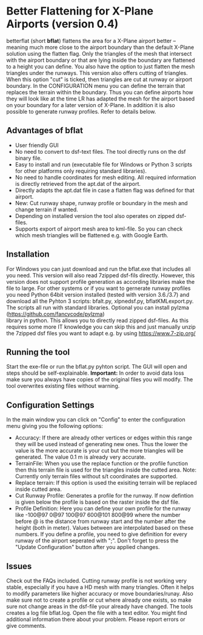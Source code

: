 # Better Flattening for X-Plane Airports (version 0.4)

betterflat (short **bflat**) flattens the area for a X-Plane airport better – meaning much more close to the airport boundary 
than the default X-Plane solution using the flatten flag. 
Only the triangles of the mesh that intersect with the airport boundary or that are lying inside the boundary 
are flattened to a height you can define. You also have the option to just flatten the mesh triangles under the runways.
This version also offers cutting of triangles. When this option "cut" is ticked, then triangles are cut at runway or airport boundary. 
In the CONFIGURATION menu you can define the terrain that replaces the terrain within the boundary. Thus you can define airports how they will look like at the time LR has adapted the mesh for the airport based on your boundary for a later version of X-Plane.
In addition it is also possible to generate runway profiles. Refer to details below.

## Advantages of bflat
* User friendly GUI
* No need to convert to dsf-text files. The tool directly runs on the dsf binary file.
* Easy to install and run (executable file for Windows or Python 3 scripts for other platforms only requiring standard libraries).
* No need to handle coordinates for mesh editing. All required information is directly retrieved from the apt.dat of the airport.
* Directly adapts the apt.dat file in case a flatten flag was defined for that airport.
* New: Cut runway shape, runway profile or boundary in the mesh and change terrain if wanted.
* Depending on installed version the tool also operates on zipped dsf-files.
* Supports export of airport mesh area to kml-file. So you can check which mesh triangles will be flattened e.g. with Google Earth.

## Installation
For Windows you can just download and run the bflat.exe that includes all you need. This version will also read 7zipped dsf-fils directly. However, this version does not support profile generation as according libraries make the file to large.
For other systems or if you want to gernerate runway profiles you need Python 64bit version installed (tested with version 3.6./3.7) and download all the Pyhton 3 scripts: bfalt.py, xlpnedsf.py, bflatKMLexport.py. 
The scripts all run with standard libraries. Optional you can install pylzma (https://github.com/fancycode/pylzma)  
library in python. This allows you to directly read zipped dsf-files.  As this requires some more IT knowledge 
you can skip this and just manually unzip the 7zipped dsf files you want to adapt e.g. by using https://www.7-zip.org/


## Running the tool
Start the exe-file or run the bflat.py pyhton script. The GUI will open and steps should be self-explainable. 
**Important:** In order to avoid data loss make sure you always have copies of the original files you will modify.
The tool overwrites existing files without warning.

## Configuration Settings
In the main window you can click on "Config" to enter the configuration menu giving you the following options:
* Accuracy: If there are already other vertices or edges within this range they will be used instead of generating new ones. Thus the lower the value is the more accurate is your cut but the more triangles will be generated. The value 0.1 m is already very accurate.
* TerrainFile: When you use the replace function or the profile function then this terrain file is used for the triangles inside the cutted area. Note: Currently only terrain files without s/t coordinates are supported.
* Replace terrain: If this option is used the exisiting terrain will be replaced inside cutted area.
* Cut Runway Profile: Generates a profile for the runway. If now defintion is given below the profile is based on the raster inside the dsf file. 
* Profile Definition: Here you can define your own profile for the runway like -100@97 0@97 100@97 600@101 800@99 where the number before @ is the distance from runway start and the number after the height (both in meter). Values between are interpolated based on these numbers. If you define a profile, you need to give definition for every runway of the airport seperated with ";".
Don't forget to press the "Update Configuration" button after you applied changes.

## Issues
Check out the FAQs included.
Cutting runway profile is not working very stable, especially if you have a HD mesh with many triangles. Often it helps to modify parameters like higher accuracy or move boundaries/runay. Also make sure not to create a profile or cut where already one exists, so make sure not change areas in the dsf-file your already have changed.
The tools creates a log file bflat.log. Open the file with a text editor. You might find additional information there about your problem.
Please report errors or give comments.
